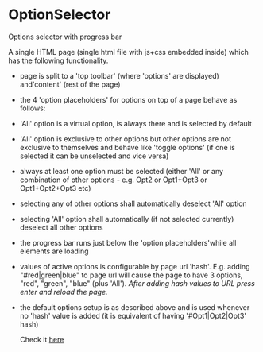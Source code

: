 # OptionSelector
Options selector with progress bar

A single HTML page (single html file with js+css embedded inside) which has the following functionality.

* page is split to a 'top toolbar' (where 'options' are displayed) and'content' (rest of the page)
* the 4 'option placeholders' for options on top of a page behave as follows:
* 'All' option is a virtual option, is always there and is selected by default
* 'All' option is exclusive to other options but other options are not
   exclusive to themselves and behave like 'toggle options' (if one is selected
   it can be unselected and vice versa)
* always at least one option must be selected (either 'All' or any combination
   of other options - e.g. Opt2 or Opt1+Opt3 or Opt1+Opt2+Opt3 etc)
* selecting any of other options shall automatically deselect 'All' option
* selecting 'All' option shall automatically (if not selected currently)
   deselect all other options
* the progress bar runs just below the 'option placeholders'while all elements are loading 
* values of active options is configurable by page url 'hash'.
  E.g. adding "#red|green|blue" to page url will cause the page to
  have 3 options, "red", "green", "blue" (plus 'All'). <dfn>After adding hash values to URL press enter and reload the page.</dfn>
* the default options setup is as described above and is used whenever no
   'hash' value is added (it is equivalent of having '#Opt1|Opt2|Opt3' hash)
   
   Check it <a href="http://optionselector.surge.sh/" target="_blank">here</a>

